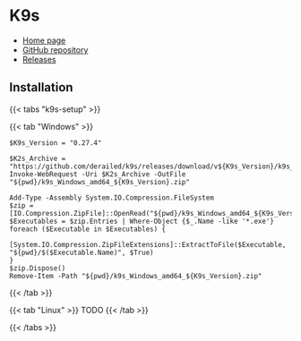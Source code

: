 # K9s

- [Home page](https://k9scli.io/)
- [GitHub repository](https://github.com/derailed/k9s)
- [Releases](https://github.com/derailed/k9s/releases)

## Installation

{{< tabs "k9s-setup" >}}

{{< tab "Windows" >}}

```pwsh
$K9s_Version = "0.27.4"

$K2s_Archive = "https://github.com/derailed/k9s/releases/download/v${K9s_Version}/k9s_Windows_amd64.zip"
Invoke-WebRequest -Uri $K2s_Archive -OutFile "${pwd}/k9s_Windows_amd64_${K9s_Version}.zip"

Add-Type -Assembly System.IO.Compression.FileSystem
$zip = [IO.Compression.ZipFile]::OpenRead("${pwd}/k9s_Windows_amd64_${K9s_Version}.zip")
$Executables = $zip.Entries | Where-Object {$_.Name -like '*.exe'}
foreach ($Executable in $Executables) {
    [System.IO.Compression.ZipFileExtensions]::ExtractToFile($Executable, "${pwd}/$($Executable.Name)", $True)
}
$zip.Dispose()
Remove-Item -Path "${pwd}/k9s_Windows_amd64_${K9s_Version}.zip"
```

{{< /tab >}}

{{< tab "Linux" >}}
TODO
{{< /tab >}}

{{< /tabs >}}
